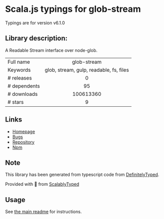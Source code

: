 
# Scala.js typings for glob-stream

Typings are for version v6.1.0

## Library description:
A Readable Stream interface over node-glob.

|                    |                 |
| ------------------ | :-------------: |
| Full name          | glob-stream |
| Keywords           | glob, stream, gulp, readable, fs, files |
| # releases         | 0 |
| # dependents       | 95 |
| # downloads        | 100613360 |
| # stars            | 9 |

## Links
- [Homepage](https://github.com/gulpjs/glob-stream#readme)
- [Bugs](https://github.com/gulpjs/glob-stream/issues)
- [Repository](https://github.com/gulpjs/glob-stream)
- [Npm](https://www.npmjs.com/package/glob-stream)
    


## Note
This library has been generated from typescript code from [DefinitelyTyped](https://definitelytyped.org).

Provided with :purple_heart: from [ScalablyTyped](https://github.com/oyvindberg/ScalablyTyped)

## Usage
See [the main readme](../../readme.md) for instructions.



